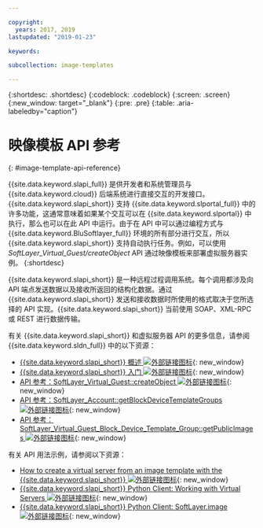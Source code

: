 ```yaml
---

copyright:
  years: 2017, 2019
lastupdated: "2019-01-23"

keywords:

subcollection: image-templates

---
```


{:shortdesc: .shortdesc}
{:codeblock: .codeblock}
{:screen: .screen}
{:new_window: target="_blank"}
{:pre: .pre}
{:table: .aria-labeledby="caption"}

# 映像模板 API 参考
{: #image-template-api-reference}

{{site.data.keyword.slapi_full}} 是供开发者和系统管理员与 {{site.data.keyword.cloud}} 后端系统进行直接交互的开发接口。{{site.data.keyword.slapi_short}} 支持 {{site.data.keyword.slportal_full}} 中的许多功能，这通常意味着如果某个交互可以在 {{site.data.keyword.slportal}} 中执行，那么也可以在此 API 中运行。由于在 API 中可以通过编程方式与 {{site.data.keyword.BluSoftlayer_full}} 环境的所有部分进行交互，所以 {{site.data.keyword.slapi_short}} 支持自动执行任务。例如，可以使用 *SoftLayer_Virtual_Guest/createObject* API 通过映像模板来部署虚拟服务器实例。
{:shortdesc}

{{site.data.keyword.slapi_short}} 是一种远程过程调用系统。每个调用都涉及向 API 端点发送数据以及接收所返回的结构化数据。通过 {{site.data.keyword.slapi_short}} 发送和接收数据时所使用的格式取决于您所选择的 API 实现。{{site.data.keyword.slapi_short}} 当前使用 SOAP、XML-RPC 或 REST 进行数据传输。

有关 {{site.data.keyword.slapi_short}} 和虚拟服务器 API 的更多信息，请参阅 {{site.data.keyword.sldn_full}} 中的以下资源：
* [{{site.data.keyword.slapi_short}} 概述 ![外部链接图标](../icons/launch-glyph.svg "外部链接图标")](https://sldn.softlayer.com/reference/softlayerapi/){: new_window}
* [{{site.data.keyword.slapi_short}} 入门 ![外部链接图标](../icons/launch-glyph.svg "外部链接图标")](https://sldn.softlayer.com/article/getting-started/){: new_window}
* [API 参考：SoftLayer_Virtual_Guest::createObject ![外部链接图标](../icons/launch-glyph.svg "外部链接图标")](https://softlayer.github.io/reference/services/SoftLayer_Virtual_Guest/createObject/){: new_window}
* [API 参考：SoftLayer_Account::getBlockDeviceTemplateGroups ![外部链接图标](../icons/launch-glyph.svg "外部链接图标")](https://sldn.softlayer.com/reference/services/SoftLayer_Account/getBlockDeviceTemplateGroups/){: new_window}
* [API 参考：SoftLayer_Virtual_Guest_Block_Device_Template_Group::getPublicImages ![外部链接图标](../icons/launch-glyph.svg "外部链接图标")](https://sldn.softlayer.com/reference/services/SoftLayer_Virtual_Guest_Block_Device_Template_Group/getPublicImages/){: new_window}

有关 API 用法示例，请参阅以下资源：
* [How to create a virtual server from an image template with the {{site.data.keyword.slapi_short}} ![外部链接图标](../icons/launch-glyph.svg "外部链接图标")](https://stackoverflow.com/questions/41138874/how-to-create-virtual-server-using-standard-template-softlayer-using-rest-api){: new_window}
* [{{site.data.keyword.slapi_short}} Python Client: Working with Virtual Servers ![外部链接图标](../icons/launch-glyph.svg "外部链接图标")](https://softlayer-api-python-client.readthedocs.io/en/latest/api/managers/vs/){: new_window}
* [{{site.data.keyword.slapi_short}} Python Client: SoftLayer.image ![外部链接图标](../icons/launch-glyph.svg "外部链接图标")](https://softlayer-api-python-client.readthedocs.io/en/latest/api/managers/image/){: new_window}
